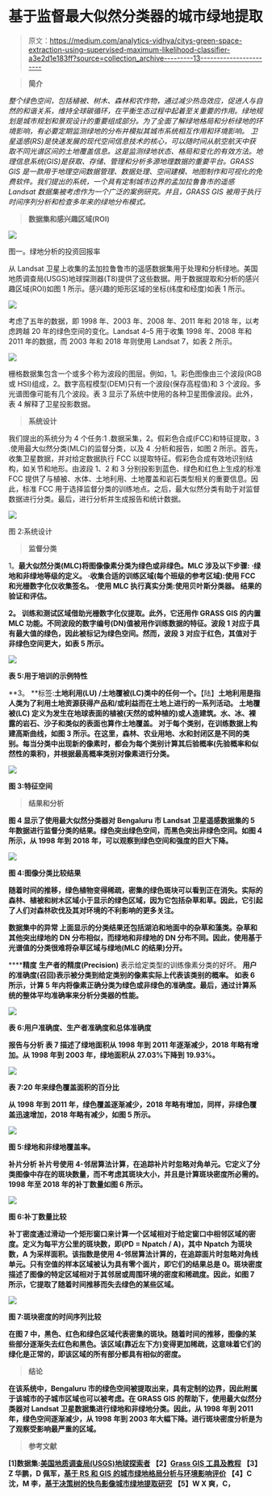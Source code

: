 # 基于监督最大似然分类器的城市绿地提取

> 原文：<https://medium.com/analytics-vidhya/citys-green-space-extraction-using-supervised-maximum-likelihood-classifier-a3e2d1e183ff?source=collection_archive---------13----------------------->

> **简介**

*整个绿色空间，包括植被、树木、森林和农作物，通过减少热岛效应，促进人与自然的和谐关系，维持全球碳循环，在平衡生态过程中起着至关重要的作用。绿地规划是城市规划和景观设计的重要组成部分。为了全面了解绿地格局和分析绿地的环境影响，有必要定期监测绿地的分布并模拟其城市系统相互作用和环境影响。
卫星遥感(RS)是快速发展的现代空间信息技术的核心，可以随时间从航空航天中获取不同光谱区间的土地覆盖信息。这是监测绿地状态、格局和变化的有效方法。地理信息系统(GIS)是获取、存储、管理和分析多源地理数据的重要平台。GRASS GIS 是一款用于地理空间数据管理、数据处理、空间建模、地图制作和可视化的免费软件。我们提出的系统，一个具有定制城市边界的孟加拉鲁鲁市的遥感 Landsat 数据集被考虑作为一个广泛的案例研究。并且，GRASS GIS 被用于执行时间序列分析和检查多年来的绿地分布模式。*

> **数据集和感兴趣区域(ROI)**

![](img/dba0f94068bdad8324cf6593d90661ae.png)

图一。绿地分析的投资回报率

从 Landsat 卫星上收集的孟加拉鲁鲁市的遥感数据集用于处理和分析绿地。美国地质调查局(USGS)地球探测器(T8)提供了这些数据。用于数据提取和分析的感兴趣区域(ROI)如图 1 所示。感兴趣的矩形区域的坐标(纬度和经度)如表 1 所示。

![](img/37a51bce7b87662333d84bd37613c45d.png)

考虑了五年的数据，即 1998 年、2003 年、2008 年、2011 年和 2018 年，以考虑跨越 20 年的绿色空间的变化。Landsat 4–5 用于收集 1998 年、2008 年和 2011 年的数据，而 2003 年和 2018 年则使用 Landsat 7，如表 2 所示。

![](img/b38a17fe91d23991b72c2e7cf97cc4c6.png)

栅格数据集包含一个或多个称为波段的图层。例如，1。彩色图像由三个波段(RGB 或 HSI)组成，2。数字高程模型(DEM)只有一个波段(保存高程值)和 3 个波段。多光谱图像可能有几个波段。表 3 显示了系统中使用的各种卫星图像波段。此外，表 4 解释了卫星投影数据。

> **系统设计**

我们提出的系统分为 4 个任务:1 .数据采集，2。假彩色合成(FCC)和特征提取，3 .使用最大似然分类(MLC)的监督分类，以及 4 .分析和报告，如图 2 所示。首先，收集卫星数据，并对给定数据执行 FCC 以提取特征。假彩色合成有效地识别结构，如关节和地形。由波段 1、2 和 3 分别投影到蓝色、绿色和红色上生成的标准 FCC 提供了与植被、水体、土地利用、土地覆盖和岩石类型相关的重要信息。因此，标准 FCC 用于选择监督分类的训练地点。之后，最大似然分类有助于对监督数据进行分类。最后，进行分析并生成报告和统计数据。

![](img/092cc25f524862e0bd819d2a47f8e839.png)

图 2:系统设计

> **监督分类**

1。**最大似然分类(MLC)将图像像素分类为绿色或非绿色。MLC 涉及以下步骤:
·绿地和非绿地等级的定义。
·收集合适的训练区域(每个班级的参考区域):使用 FCC 和光栅数字化仪收集签名。
·使用 MLC 执行真实分类:使用贝叶斯分类器。
结果的验证和评估。**

**2。 **训练和测试区域**借助光栅数字化仪提取。此外，它还用作 GRASS GIS 的内置 MLC 功能。不同波段的数字编号(DN)值被用作训练数据的特征。波段 1 对应于具有最大值的绿色，因此被标记为绿色空间。然而，波段 3 对应于红色，其值对于非绿色空间更大，如表 5 所示。**

**![](img/71052f5af18649f04cb35a9d3df9ee82.png)**

**表 5:用于培训的示例特性**

**3。 **标签:**土地利用(LU) /土地覆被(LC)类中的任何一个。**【陆】**土地利用是指人类为了利用土地资源获得产品和/或利益而在土地上进行的一系列活动。
**土地覆被(LC) 定义为发生在地球表面的植被(天然的或种植的)或人造建筑。水、冰、裸露的岩石、沙子和类似的表面也算作土地覆盖。
对于每个类别，在训练数据上构建高斯曲线，如图 3 所示。在这里，森林、农业用地、水和封闭区是不同的类别。每当分类中出现新的像素时，都会为每个类别计算其后验概率(先验概率和似然性的乘积)，并根据最高概率类别对像素进行分类。****

****![](img/11b673145fdff0b0f2a065ddf35b80c2.png)****

****图 3:特征空间****

> ******结果和分析******

****图 4 显示了使用最大似然分类器对 Bengaluru 市 Landsat 卫星遥感数据集的 5 年数据进行监督分类的结果。绿色突出绿色空间，而黑色突出非绿色空间。如图 4 所示，从 1998 年到 2018 年，可以观察到绿色空间和强度的巨大下降。****

****![](img/1585be349a1d9c4df1cc71bb7d6a1447.png)****

****图 4:图像分类比较结果****

****随着时间的推移，绿色植物变得稀疏，密集的绿色斑块可以看到正在消失。实际的森林、植被和树木区域小于显示的绿色区域，因为它包括杂草和草。因此，它引起了人们对森林砍伐及其对环境的不利影响的更多关注。****

******数据集中的异常**
上面显示的分类结果还包括湖泊和地面中的杂草和藻类。杂草和其他突出绿地的 DN 分布相似，而绿地和非绿地的 DN 分布不同。因此，使用基于光谱值的分类很难将杂草区域与绿地(MLC 的结果)分开。****

******精度**
**生产者的精度(Precision)** 表示给定类型的训练像素分类的好坏。
**用户的准确度(召回)**表示被分类到给定类别的像素实际上代表该类别的概率。
如表 6 所示，计算 5 年内将像素正确分类为绿色或非绿色的准确度。最后，通过计算系统的整体平均准确率来分析分类器的性能。****

****![](img/ee5360d088a2946129c1b957aa6b2650.png)****

****表 6:用户准确度、生产者准确度和总体准确度****

******报告与分析**
表 7 描述了绿地面积从 1998 年到 2011 年逐渐减少，2018 年略有增加。从 1998 年到 2003 年，绿地面积从 27.03%下降到 19.93%。****

****![](img/2effe636512fbcf44d1595f3b0be4857.png)****

****表 7:20 年来绿色覆盖面积的百分比****

****从 1998 年到 2011 年，绿色覆盖逐渐减少，2018 年略有增加，同样，非绿色覆盖迅速增加，2018 年略有减少，如图 5 所示。****

****![](img/b475c66539380350cb2ce239d80e5ce0.png)****

****图 5:绿地和非绿地覆盖率。****

******补片分析**
**补片号**使用 4-邻居算法计算，在追踪补片时忽略对角单元。它定义了分类图像中存在的斑块数量，而不考虑其斑块大小，并且是计算斑块密度所必需的。1998 年至 2018 年的补丁数量如图 6 所示。****

****![](img/94e748cb9a6cc54f9630a21a7e08cb7e.png)****

****图 6:补丁数量比较****

******补丁密度**通过滑动一个矩形窗口来计算一个区域相对于给定窗口中相邻区域的密度。定义为每平方公里的斑块数，即(PD = Npatch / A)，其中 Npatch 为斑块数，A 为采样面积。该指数是使用 4-邻居算法计算的，在追踪面片时忽略对角线单元。只有空值的样本区域被认为具有零个面片，即它们的结果总是 0。斑块密度描述了图像的特定区域相对于其邻居或周围环境的密度和稀疏度。因此，如图 7 所示，它提取了随着时间推移而失去绿色的某些区域。****

****![](img/fcceaf8f57805807b95b6554d82e8538.png)****

****图 7:斑块密度的时间序列比较****

****在图 7 中，黑色、红色和绿色区域代表密集的斑块。随着时间的推移，图像的某些部分逐渐失去红色和黑色。该区域(靠近左下方)变得更加稀疏，这意味着它们的绿化是正常的，即该区域的所有部分都具有相似的密度。****

> ******结论******

****在该系统中，Bengaluru 市的绿色空间被提取出来，具有定制的边界，因此附属于该城市的子城市区域也可以被考虑。在 GRASS GIS 的帮助下，使用最大似然分类器对 Landsat 卫星数据集进行绿地和非绿地分类。因此，从 1998 年到 2011 年，绿色空间逐渐减少，从 1998 年到 2003 年大幅下降。进行斑块密度分析是为了观察受影响最严重的区域。****

> ******参考文献******

****[1]数据集:[美国地质调查局(USGS)地球探索者](https://earthexplorer.usgs.gov/)
【2】[Grass GIS 工具及教程](https://grass.osgeo.org/documentation/tutorials/)
【3】Z 华鹏，D 佩军，[基于 RS 和 GIS 的城市绿地格局分析与环境影响评价](https://ieeexplore.ieee.org/document/4234403/)
【4】C 沈，M 李，[基于决策树的快鸟影像城市绿地提取研究](http://ieeexplore.ieee.org/document/5567526/)
【5】W X 爽，C，****